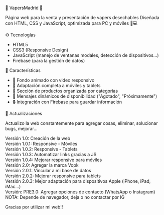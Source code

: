 🚬 VapersMadrid 🚬

Página web para la venta y presentación de vapers desechables
Diseñada con HTML, CSS y JavaScript, optimizada para PC y móviles 📱💻


⚙️ Tecnologías
- HTML5
- CSS3 (Responsive Design)
- JavaScript (manejo de ventanas modales, detección de dispositivos...)
- Firebase (para la gestión de datos)


🚀 Características
- 🎥 Fondo animado con video responsivo  
- 📱 Adaptación completa a móviles y tablets  
- 🛒 Sección de productos organizada por categorías  
- 🔔 Mensajes dinámicos de disponibilidad ("Agotado", "Próximamente")  
- 🔒 Integración con Firebase para guardar información  

🔄️ Actualizaciones  
  
Actualizo la web constantemente para agregar cosas, eliminar, solucionar bugs, mejorar...  
  
Versión 1.0: Creación de la web  
Versión 1.0.1: Responsive - Móviles  
Versión 1.0.2: Responsive - Tablets  
Versión 1.0.3: Automatizar links gracias a JS  
Versión 1.0.4: Mejorar responsive para móviles  
Versión 2.0: Agregar la marca Vopk  
Versión 2.0.1: Vincular a mi base de datos  
Versión 2.0.2: Mejorar responsive para tablets  
Versión 2.0.3: Mejor adaptación para dispositivos Apple (iPhone, iPad, iMac...)  
Versión: PRE3.0: Agregar opciones de contacto (WhatsApp o Instagram) NOTA: Depende de navegador, deja o no contactar por IG
  
Gracias por utilizar mi web!!  

